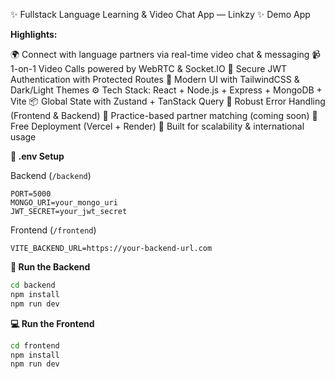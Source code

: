 

✨ Fullstack Language Learning & Video Chat App — Linkzy ✨
Demo App

**Highlights:**

🌍 Connect with language partners via real-time video chat & messaging
📹 1-on-1 Video Calls powered by WebRTC & Socket.IO
🔐 Secure JWT Authentication with Protected Routes
🎨 Modern UI with TailwindCSS & Dark/Light Themes
⚙️ Tech Stack: React + Node.js + Express + MongoDB + Vite
📦 Global State with Zustand + TanStack Query
🚨 Robust Error Handling (Frontend & Backend)
🧠 Practice-based partner matching (coming soon)
🚀 Free Deployment (Vercel + Render)
🎯 Built for scalability & international usage

**🧪 .env Setup**

Backend (`/backend`)

```
PORT=5000
MONGO_URI=your_mongo_uri
JWT_SECRET=your_jwt_secret
```

Frontend (`/frontend`)

```
VITE_BACKEND_URL=https://your-backend-url.com
```

**🔧 Run the Backend**

```bash
cd backend
npm install
npm run dev
```

**💻 Run the Frontend**

```bash
cd frontend
npm install
npm run dev
```

